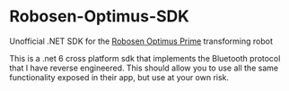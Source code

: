 # Robosen-Optimus-SDK
Unofficial .NET SDK for the [Robosen Optimus Prime](https://robosen.com/transformersoptimusprime) transforming robot

This is a .net 6 cross platform sdk that implements the Bluetooth protocol that I have reverse engineered.
This should allow you to use all the same functionality exposed in their app, but use at your own risk.
